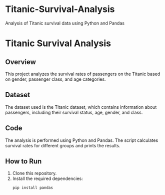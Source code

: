 # Titanic-Survival-Analysis
Analysis of Titanic survival data using Python and Pandas 
# Titanic Survival Analysis

## Overview
This project analyzes the survival rates of passengers on the Titanic based on gender, passenger class, and age categories.

## Dataset
The dataset used is the Titanic dataset, which contains information about passengers, including their survival status, age, gender, and class.

## Code
The analysis is performed using Python and Pandas. The script calculates survival rates for different groups and prints the results.

## How to Run
1. Clone this repository.
2. Install the required dependencies:
   ```bash
   pip install pandas  
